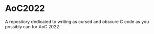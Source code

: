 # AoC2022

A repository dedicated to writing as cursed and obscure
C code as you possibly can for AoC 2022.